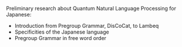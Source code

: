 Preliminary research about Quantum Natural Language Processing for Japanese:

* Introduction from Pregroup Grammar, DisCoCat, to Lambeq
* Specificities of the Japanese language 
* Pregroup Grammar in free word order

